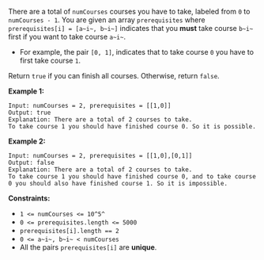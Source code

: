 There are a total of `numCourses` courses you have to take, labeled from `0` to `numCourses - 1`. You are given an array `prerequisites` where `prerequisites[i] = [a~i~, b~i~]` indicates that you **must** take course `b~i~` first if you want to take course `a~i~`.

* For example, the pair `[0, 1]`, indicates that to take course `0` you have to first take course `1`.

Return `true` if you can finish all courses. Otherwise, return `false`.

 

**Example 1:**

```
Input: numCourses = 2, prerequisites = [[1,0]]
Output: true
Explanation: There are a total of 2 courses to take. 
To take course 1 you should have finished course 0. So it is possible.
```

**Example 2:**

```
Input: numCourses = 2, prerequisites = [[1,0],[0,1]]
Output: false
Explanation: There are a total of 2 courses to take. 
To take course 1 you should have finished course 0, and to take course 0 you should also have finished course 1. So it is impossible.
``` 

**Constraints:**

* `1 <= numCourses <= 10^5^`
* `0 <= prerequisites.length <= 5000`
* `prerequisites[i].length == 2`
* `0 <= a~i~, b~i~ < numCourses`
* All the pairs `prerequisites[i]` are **unique**.
